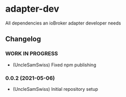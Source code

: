 # adapter-dev

All dependencies an ioBroker adapter developer needs

## Changelog

<!--
	Placeholder for the next version (at the beginning of the line):
	### **WORK IN PROGRESS**
-->

### **WORK IN PROGRESS**

-   (UncleSamSwiss) Fixed npm publishing

### 0.0.2 (2021-05-06)

-   (UncleSamSwiss) Initial repository setup
